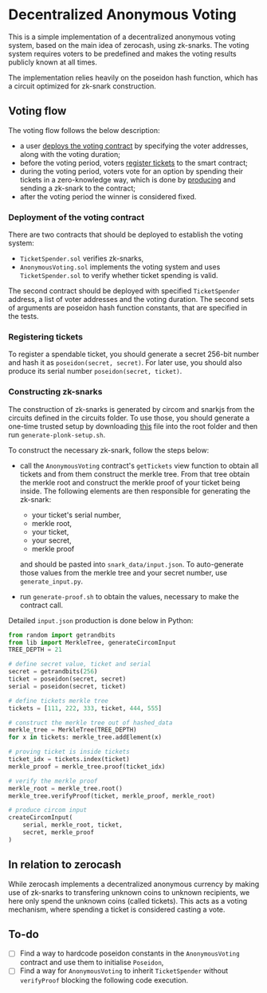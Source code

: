 # Decentralized Anonymous Voting

This is a simple implementation of a decentralized anonymous voting system, based on the main idea of zerocash, using zk-snarks.
The voting system requires voters to be predefined and makes the voting results publicly known at all times. 

The implementation relies heavily on the poseidon hash function,
which has a circuit optimized for zk-snark construction.

## Voting flow

The voting flow follows the below description:
- a user [deploys the voting contract](#Deployment-of-the-voting-contract) by specifying the voter addresses, along with the voting duration;
- before the voting period, voters [register tickets](#Registering-tickets) to the smart contract;
- during the voting period, voters vote for an option by spending their tickets 
in a zero-knowledge way, which is done by [producing](#Constructing-zk-snarks) and sending a zk-snark to the contract;
- after the voting period the winner is considered fixed.

### Deployment of the voting contract

There are two contracts that should be deployed to establish the voting system:
- `TicketSpender.sol` verifies zk-snarks,
- `AnonymousVoting.sol` implements the voting system and uses `TicketSpender.sol` to verify whether ticket spending is valid.

The second contract should be deployed with specified `TicketSpender` address, a list of voter addresses and the voting duration. The second sets of arguments are poseidon hash function constants, that are specified in the tests.

### Registering tickets

To register a spendable ticket, you should generate a secret 256-bit number and hash it as `poseidon(secret, secret)`. For later use, you should also produce its serial number `poseidon(secret, ticket)`.

### Constructing zk-snarks

The construction of zk-snarks is generated by circom and snarkjs
from the circuits defined in the circuits folder. To use those, you should generate a one-time trusted setup by downloading [this](https://hermez.s3-eu-west-1.amazonaws.com/powersOfTau28_hez_final_16.ptau) file into the root folder and then run `generate-plonk-setup.sh`. 

To construct the necessary zk-snark, follow the steps below:
- call the `AnonymousVoting` contract's `getTickets` view function
to obtain all tickets and from them construct the merkle tree. From that tree obtain the merkle root and construct the merkle proof of your ticket being inside. The following elements are then responsible for generating the zk-snark:
    - your ticket's serial number,
    - merkle root,
    - your ticket,
    - your secret,
    - merkle proof
    
    and should be pasted into `snark_data/input.json`. To auto-generate those values from the merkle tree and your secret number, use `generate_input.py`. 
- run `generate-proof.sh` to obtain the values, necessary to make the contract call.

Detailed `input.json` production is done below in Python:
```python
from random import getrandbits
from lib import MerkleTree, generateCircomInput
TREE_DEPTH = 21

# define secret value, ticket and serial
secret = getrandbits(256)
ticket = poseidon(secret, secret)
serial = poseidon(secret, ticket)

# define tickets merkle tree
tickets = [111, 222, 333, ticket, 444, 555]

# construct the merkle tree out of hashed_data
merkle_tree = MerkleTree(TREE_DEPTH)
for x in tickets: merkle_tree.addElement(x)

# proving ticket is inside tickets
ticket_idx = tickets.index(ticket)
merkle_proof = merkle_tree.proof(ticket_idx)

# verify the merkle proof
merkle_root = merkle_tree.root()
merkle_tree.verifyProof(ticket, merkle_proof, merkle_root)

# produce circom input
createCircomInput(
    serial, merkle_root, ticket, 
    secret, merkle_proof
)
```

## In relation to zerocash

While zerocash implements a decentralized anonymous currency by making use of
zk-snarks to transfering unknown coins to unknown recipients,
we here only spend the unknown coins (called tickets).
This acts as a voting mechanism, where spending a ticket is considered casting a vote.

## To-do
- [ ] Find a way to hardcode poseidon constants in the `AnonymousVoting` contract and use them to initialise `Poseidon`,
- [ ] Find a way for `AnonymousVoting` to inherit `TicketSpender` without `verifyProof` blocking the following code execution.